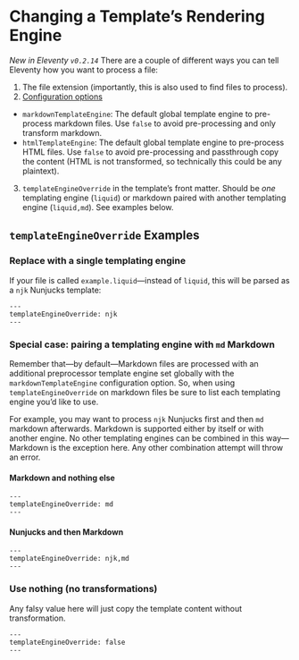 # Changing a Template’s Rendering Engine

_New in Eleventy `v0.2.14`_ There are a couple of different ways you can tell Eleventy how you want to process a file:

1. The file extension (importantly, this is also used to find files to process).
2. [Configuration options](../README.md#configuration-optional)

* `markdownTemplateEngine`: The default global template engine to pre-process markdown files. Use `false` to avoid pre-processing and only transform markdown.
* `htmlTemplateEngine`: The default global template engine to pre-process HTML files. Use `false` to avoid pre-processing and passthrough copy the content (HTML is not transformed, so technically this could be any plaintext).

3. `templateEngineOverride` in the template’s front matter. Should be _one_ templating engine (`liquid`) or markdown paired with another templating engine (`liquid,md`). See examples below.

## `templateEngineOverride` Examples

### Replace with a single templating engine

If your file is called `example.liquid`—instead of `liquid`, this will be parsed as a `njk` Nunjucks template:

```
---
templateEngineOverride: njk
---
```

### Special case: pairing a templating engine with `md` Markdown

Remember that—by default—Markdown files are processed with an additional preprocessor template engine set globally with the `markdownTemplateEngine` configuration option. So, when using `templateEngineOverride` on markdown files be sure to list each templating engine you’d like to use.

For example, you may want to process `njk` Nunjucks first and then `md` markdown afterwards. Markdown is supported either by itself or with another engine. No other templating engines can be combined in this way—Markdown is the exception here. Any other combination attempt will throw an error.

#### Markdown and nothing else

```
---
templateEngineOverride: md
---
```

#### Nunjucks and then Markdown

```
---
templateEngineOverride: njk,md
---
```

### Use nothing (no transformations)

Any falsy value here will just copy the template content without transformation.

```
---
templateEngineOverride: false
---
```
